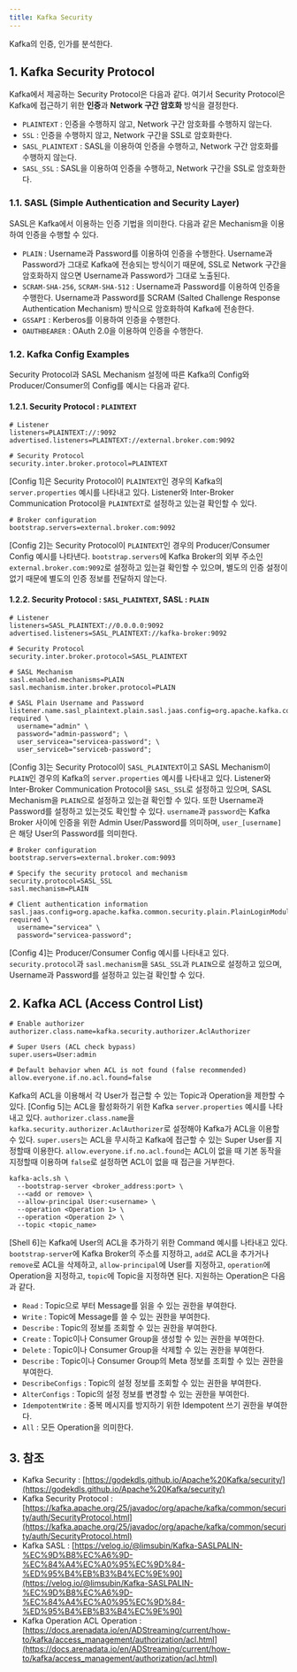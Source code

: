 ```yaml
---
title: Kafka Security
---
```


Kafka의 인증, 인가를 분석한다.

## 1. Kafka Security Protocol

Kafka에서 제공하는 Security Protocol은 다음과 같다. 여기서 Security Protocol은 Kafka에 접근하기 위한 **인증**과 **Network 구간 암호화** 방식을 결정한다.

* `PLAINTEXT` : 인증을 수행하지 않고, Network 구간 암호화를 수행하지 않는다.
* `SSL` : 인증을 수행하지 않고, Network 구간을 SSL로 암호화한다.
* `SASL_PLAINTEXT` : SASL을 이용하여 인증을 수행하고, Network 구간 암호화를 수행하지 않는다.
* `SASL_SSL` : SASL을 이용하여 인증을 수행하고, Network 구간을 SSL로 암호화한다.

### 1.1. SASL (Simple Authentication and Security Layer)

SASL은 Kafka에서 이용하는 인증 기법을 의미한다. 다음과 같은 Mechanism을 이용하여 인증을 수행할 수 있다.

* `PLAIN` : Username과 Password를 이용하여 인증을 수행한다. Username과 Password가 그대로 Kafka에 전송되는 방식이기 때문에, SSL로 Network 구간을 암호화하지 않으면 Username과 Password가 그대로 노출된다.
* `SCRAM-SHA-256`, `SCRAM-SHA-512` : Username과 Password를 이용하여 인증을 수행한다. Username과 Password를 SCRAM (Salted Challenge Response Authentication Mechanism) 방식으로 암호화하여 Kafka에 전송한다.
* `GSSAPI` : Kerberos를 이용하여 인증을 수행한다.
* `OAUTHBEARER` : OAuth 2.0을 이용하여 인증을 수행한다.

### 1.2. Kafka Config Examples

Security Protocol과 SASL Mechanism 설정에 따른 Kafka의 Config와 Producer/Consumer의 Config를 예시는 다음과 같다.

#### 1.2.1. Security Protocol : `PLAINTEXT`

```properties {caption="[Config 1] Kafka server.properties for PLAINTEXT security protocol", linenos=table}
# Listener
listeners=PLAINTEXT://:9092
advertised.listeners=PLAINTEXT://external.broker.com:9092

# Security Protocol
security.inter.broker.protocol=PLAINTEXT
```

[Config 1]은 Security Protocol이 `PLAINTEXT`인 경우의 Kafka의 `server.properties` 예시를 나타내고 있다. Listener와 Inter-Broker Communication Protocol을 `PLAINTEXT`로 설정하고 있는걸 확인할 수 있다.

```properties {caption="[Config 2] Producer/Consumer config for PLAINTEXT security protocol", linenos=table}
# Broker configuration
bootstrap.servers=external.broker.com:9092
```

[Config 2]는 Security Protocol이 `PLAINTEXT`인 경우의 Producer/Consumer Config 예시를 나타낸다. `bootstrap.servers`에 Kafka Broker의 외부 주소인 `external.broker.com:9092`로 설정하고 있는걸 확인할 수 있으며, 별도의 인증 설정이 없기 때문에 별도의 인증 정보를 전달하지 않는다.

#### 1.2.2. Security Protocol : `SASL_PLAINTEXT`, SASL : `PLAIN`

```properties {caption="[Config 3] Kafka server.properties for SASL_PLAINTEXT security protocol and PLAIN SASL", linenos=table}
# Listener
listeners=SASL_PLAINTEXT://0.0.0.0:9092
advertised.listeners=SASL_PLAINTEXT://kafka-broker:9092

# Security Protocol
security.inter.broker.protocol=SASL_PLAINTEXT

# SASL Mechanism
sasl.enabled.mechanisms=PLAIN
sasl.mechanism.inter.broker.protocol=PLAIN

# SASL Plain Username and Password
listener.name.sasl_plaintext.plain.sasl.jaas.config=org.apache.kafka.common.security.plain.PlainLoginModule required \
  username="admin" \
  password="admin-password"; \
  user_servicea="servicea-password"; \
  user_serviceb="serviceb-password";
```

[Config 3]는 Security Protocol이 `SASL_PLAINTEXT`이고 SASL Mechanism이 `PLAIN`인 경우의 Kafka의 `server.properties` 예시를 나타내고 있다. Listener와 Inter-Broker Communication Protocol을 `SASL_SSL`로 설정하고 있으며, SASL Mechanism을 `PLAIN`으로 설정하고 있는걸 확인할 수 있다. 또한 Username과 Password를 설정하고 있는것도 확인할 수 있다. `username`과 `password`는 Kafka Broker 사이에 인증을 위한 Admin User/Password를 의미하며, `user_[username]`은 해당 User의 Password를 의미한다.

```properties {caption="[Config 4] Producer/Consumer config for SASL_PLAINTEXT security protocol and PLAIN SASL", linenos=table}
# Broker configuration
bootstrap.servers=external.broker.com:9093

# Specify the security protocol and mechanism
security.protocol=SASL_SSL
sasl.mechanism=PLAIN

# Client authentication information
sasl.jaas.config=org.apache.kafka.common.security.plain.PlainLoginModule required \
  username="servicea" \
  password="servicea-password";
```

[Config 4]는 Producer/Consumer Config 예시를 나타내고 있다. `security.protocol`과 `sasl.mechanism`을 `SASL_SSL`과 `PLAIN`으로 설정하고 있으며, Username과 Password를 설정하고 있는걸 확인할 수 있다.

## 2. Kafka ACL (Access Control List)

```properties {caption="[Config 5] Kafka server.properties for ACL", linenos=table}
# Enable authorizer
authorizer.class.name=kafka.security.authorizer.AclAuthorizer

# Super Users (ACL check bypass)
super.users=User:admin

# Default behavior when ACL is not found (false recommended)
allow.everyone.if.no.acl.found=false
```

Kafka의 ACL을 이용해서 각 User가 접근할 수 있는 Topic과 Operation을 제한할 수 있다. [Config 5]는 ACL을 활성화하기 위한 Kafka `server.properties` 예시를 나타내고 있다. `authorizer.class.name`을 `kafka.security.authorizer.AclAuthorizer`로 설정해야 Kafka가 ACL을 이용할 수 있다. `super.users`는 ACL을 무시하고 Kafka에 접근할 수 있는 Super User를 지정할때 이용한다. `allow.everyone.if.no.acl.found`는 ACL이 없을 때 기본 동작을 지정할때 이용하며 `false`로 설정하면 ACL이 없을 때 접근을 거부한다.

```shell {caption="[Shell 6] Kafka Add User ACL", linenos=table}
kafka-acls.sh \
  --bootstrap-server <broker_address:port> \
  --<add or remove> \
  --allow-principal User:<username> \
  --operation <Operation 1> \
  --operation <Operation 2> \
  --topic <topic_name>
```

[Shell 6]는 Kafka에 User의 ACL을 추가하기 위한 Command 예시를 나타내고 있다. `bootstrap-server`에 Kafka Broker의 주소를 지정하고, `add`로 ACL을 추가거나 `remove`로 ACL을 삭제하고, `allow-principal`에 User를 지정하고, `operation`에 Operation을 지정하고, `topic`에 Topic을 지정하면 된다. 지원하는 Operation은 다음과 같다.

* `Read` : Topic으로 부터 Message를 읽을 수 있는 권한을 부여한다.
* `Write` : Topic에 Message를 쓸 수 있는 권한을 부여한다.
* `Describe` : Topic의 정보를 조회할 수 있는 권한을 부여한다.
* `Create` : Topic이나 Consumer Group을 생성할 수 있는 권한을 부여한다.
* `Delete` : Topic이나 Consumer Group을 삭제할 수 있는 권한을 부여한다.
* `Describe` : Topic이나 Consumer Group의 Meta 정보를 조회할 수 있는 권한을 부여한다.
* `DescribeConfigs` : Topic의 설정 정보를 조회할 수 있는 권한을 부여한다.
* `AlterConfigs` : Topic의 설정 정보를 변경할 수 있는 권한을 부여한다.
* `IdempotentWrite` : 중복 메시지를 방지하기 위한 Idempotent 쓰기 권한을 부여한다.
* `All` : 모든 Operation을 의미한다.

## 3. 참조

* Kafka Security : [https://godekdls.github.io/Apache%20Kafka/security/](https://godekdls.github.io/Apache%20Kafka/security/)
* Kafka Security Protocol : [https://kafka.apache.org/25/javadoc/org/apache/kafka/common/security/auth/SecurityProtocol.html](https://kafka.apache.org/25/javadoc/org/apache/kafka/common/security/auth/SecurityProtocol.html)
* Kafka SASL : [https://velog.io/@limsubin/Kafka-SASLPALIN-%EC%9D%B8%EC%A6%9D-%EC%84%A4%EC%A0%95%EC%9D%84-%ED%95%B4%EB%B3%B4%EC%9E%90](https://velog.io/@limsubin/Kafka-SASLPALIN-%EC%9D%B8%EC%A6%9D-%EC%84%A4%EC%A0%95%EC%9D%84-%ED%95%B4%EB%B3%B4%EC%9E%90)
* Kafka Operation ACL Operation : [https://docs.arenadata.io/en/ADStreaming/current/how-to/kafka/access_management/authorization/acl.html](https://docs.arenadata.io/en/ADStreaming/current/how-to/kafka/access_management/authorization/acl.html)